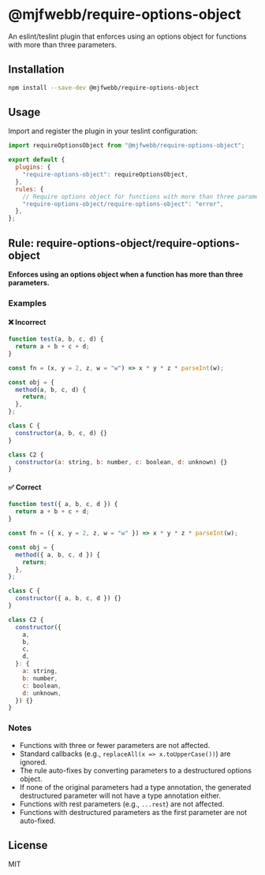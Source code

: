 # @mjfwebb/require-options-object

An eslint/teslint plugin that enforces using an options object for functions with more than three parameters.

## Installation

```bash
npm install --save-dev @mjfwebb/require-options-object
```

## Usage

Import and register the plugin in your teslint configuration:

```js
import requireOptionsObject from "@mjfwebb/require-options-object";

export default {
  plugins: {
    "require-options-object": requireOptionsObject,
  },
  rules: {
    // Require options object for functions with more than three parameters
    "require-options-object/require-options-object": "error",
  },
};
```

## Rule: require-options-object/require-options-object

**Enforces using an options object when a function has more than three parameters.**

### Examples

#### ❌ Incorrect

```js
function test(a, b, c, d) {
  return a + b + c + d;
}

const fn = (x, y = 2, z, w = "w") => x * y * z * parseInt(w);

const obj = {
  method(a, b, c, d) {
    return;
  },
};

class C {
  constructor(a, b, c, d) {}
}

class C2 {
  constructor(a: string, b: number, c: boolean, d: unknown) {}
}
```

#### ✅ Correct

```js
function test({ a, b, c, d }) {
  return a + b + c + d;
}

const fn = ({ x, y = 2, z, w = "w" }) => x * y * z * parseInt(w);

const obj = {
  method({ a, b, c, d }) {
    return;
  },
};

class C {
  constructor({ a, b, c, d }) {}
}

class C2 {
  constructor({
    a,
    b,
    c,
    d,
  }: {
    a: string,
    b: number,
    c: boolean,
    d: unknown,
  }) {}
}
```

### Notes

- Functions with three or fewer parameters are not affected.
- Standard callbacks (e.g., `replaceAll(x => x.toUpperCase())`) are ignored.
- The rule auto-fixes by converting parameters to a destructured options object.
- If none of the original parameters had a type annotation, the generated destructured parameter will not have a type annotation either.
- Functions with rest parameters (e.g., `...rest`) are not affected.
- Functions with destructured parameters as the first parameter are not auto-fixed.

## License

MIT
